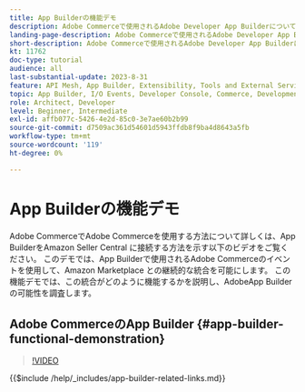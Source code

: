 ```yaml
---
title: App Builderの機能デモ
description: Adobe Commerceで使用されるAdobe Developer App Builderについて説明し、その技術的デモを示します
landing-page-description: Adobe Commerceで使用されるAdobe Developer App Builderについて説明し、その技術的デモを示します
short-description: Adobe Commerceで使用されるAdobe Developer App Builderについて説明し、その技術的デモを示します
kt: 11762
doc-type: tutorial
audience: all
last-substantial-update: 2023-8-31
feature: API Mesh, App Builder, Extensibility, Tools and External Services, Backend Development
topic: App Builder, I/O Events, Developer Console, Commerce, Development, Integrations
role: Architect, Developer
level: Beginner, Intermediate
exl-id: affb077c-5426-4e2d-85c0-3e7ae60b2b99
source-git-commit: d7509ac361d54601d5943ffdb8f9ba4d8643a5fb
workflow-type: tm+mt
source-wordcount: '119'
ht-degree: 0%

---
```


# App Builderの機能デモ

Adobe CommerceでAdobe Commerceを使用する方法について詳しくは、App BuilderをAmazon Seller Central に接続する方法を示す以下のビデオをご覧ください。 このデモでは、App Builderで使用されるAdobe Commerceのイベントを使用して、Amazon Marketplace との継続的な統合を可能にします。 この機能デモでは、この統合がどのように機能するかを説明し、AdobeApp Builderの可能性を調査します。

## Adobe CommerceのApp Builder {#app-builder-functional-demonstration}

>[!VIDEO](https://video.tv.adobe.com/v/3450092?learn=on&captions=jpn)

{{$include /help/_includes/app-builder-related-links.md}}
